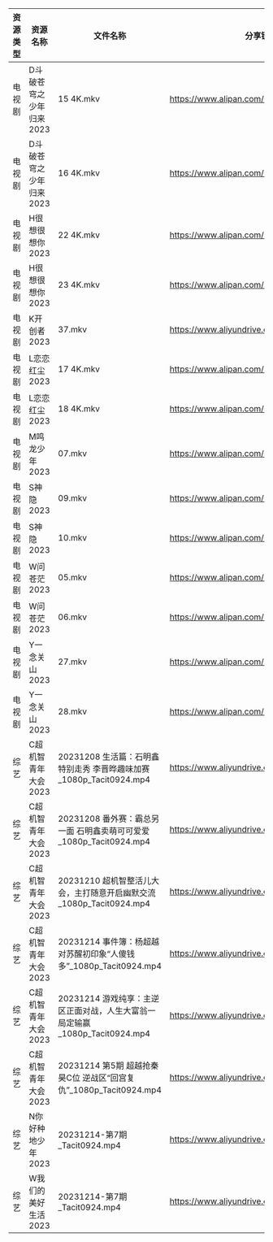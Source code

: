 | 资源类型 | 资源名称           | 文件名称                                                 | 分享链接                                      | 更新时间                |
| ---- | -------------- | ---------------------------------------------------- | ----------------------------------------- | ------------------- |
| 电视剧  | D斗破苍穹之少年归来2023 | 15 4K.mkv                                            | https://www.alipan.com/s/gZNbx17BXE2      | 2023-12-15 00:05:05 |
| 电视剧  | D斗破苍穹之少年归来2023 | 16 4K.mkv                                            | https://www.alipan.com/s/gZNbx17BXE2      | 2023-12-15 00:05:05 |
| 电视剧  | H很想很想你2023     | 22 4K.mkv                                            | https://www.alipan.com/s/hfMyZXe5zKx      | 2023-12-15 00:05:08 |
| 电视剧  | H很想很想你2023     | 23 4K.mkv                                            | https://www.alipan.com/s/hfMyZXe5zKx      | 2023-12-15 00:05:08 |
| 电视剧  | K开创者2023       | 37.mkv                                               | https://www.aliyundrive.com/s/N2CmALY5X1B | 2023-12-15 00:05:13 |
| 电视剧  | L恋恋红尘2023      | 17 4K.mkv                                            | https://www.alipan.com/s/Ymbt5WiGP5K      | 2023-12-15 00:05:16 |
| 电视剧  | L恋恋红尘2023      | 18 4K.mkv                                            | https://www.alipan.com/s/Ymbt5WiGP5K      | 2023-12-15 00:05:16 |
| 电视剧  | M鸣龙少年2023      | 07.mkv                                               | https://www.alipan.com/s/2HR7qxnbZ7a      | 2023-12-15 00:05:21 |
| 电视剧  | S神隐2023        | 09.mkv                                               | https://www.alipan.com/s/ygw7ahjrzLJ      | 2023-12-15 00:05:26 |
| 电视剧  | S神隐2023        | 10.mkv                                               | https://www.alipan.com/s/ygw7ahjrzLJ      | 2023-12-15 00:05:26 |
| 电视剧  | W问苍茫2023       | 05.mkv                                               | https://www.alipan.com/s/MLG5tsxBqL5      | 2023-12-15 00:05:36 |
| 电视剧  | W问苍茫2023       | 06.mkv                                               | https://www.alipan.com/s/MLG5tsxBqL5      | 2023-12-15 00:05:35 |
| 电视剧  | Y一念关山2023      | 27.mkv                                               | https://www.alipan.com/s/H6Hj5tUTAPD      | 2023-12-15 09:50:04 |
| 电视剧  | Y一念关山2023      | 28.mkv                                               | https://www.alipan.com/s/H6Hj5tUTAPD      | 2023-12-15 09:50:04 |
| 综艺   | C超机智青年大会2023   | 20231208 生活篇：石明鑫特别走秀 李晋晔趣味加赛_1080p_Tacit0924.mp4     | https://www.aliyundrive.com/s/Qnyp1qPWM7Q | 2023-12-15 00:05:48 |
| 综艺   | C超机智青年大会2023   | 20231208 番外赛：霸总另一面 石明鑫卖萌可可爱爱_1080p_Tacit0924.mp4     | https://www.aliyundrive.com/s/Qnyp1qPWM7Q | 2023-12-15 00:05:48 |
| 综艺   | C超机智青年大会2023   | 20231210 超机智整活儿大会，主打随意开启幽默交流_1080p_Tacit0924.mp4     | https://www.aliyundrive.com/s/Qnyp1qPWM7Q | 2023-12-15 00:05:48 |
| 综艺   | C超机智青年大会2023   | 20231214 事件簿：杨超越对苏醒初印象“人傻钱多”_1080p_Tacit0924.mp4     | https://www.aliyundrive.com/s/Qnyp1qPWM7Q | 2023-12-15 00:05:47 |
| 综艺   | C超机智青年大会2023   | 20231214 游戏纯享：主逆区正面对战，人生大富翁一局定输赢_1080p_Tacit0924.mp4 | https://www.aliyundrive.com/s/Qnyp1qPWM7Q | 2023-12-15 00:05:47 |
| 综艺   | C超机智青年大会2023   | 20231214 第5期 超越抢秦昊C位 逆战区“回宫复仇”_1080p_Tacit0924.mp4   | https://www.aliyundrive.com/s/Qnyp1qPWM7Q | 2023-12-15 00:05:47 |
| 综艺   | N你好种地少年2023    | 20231214-第7期_Tacit0924.mp4                           | https://www.aliyundrive.com/s/ji6gfxstYFe | 2023-12-15 00:06:06 |
| 综艺   | W我们的美好生活2023   | 20231214-第7期_Tacit0924.mp4                           | https://www.aliyundrive.com/s/zAXrGigJxgY | 2023-12-15 00:06:11 |
